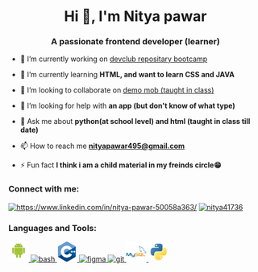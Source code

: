 <h1 align="center">Hi 👋, I'm Nitya pawar</h1>
<h3 align="center">A passionate frontend developer (learner)</h3>

- 🔭 I’m currently working on [devclub repositary bootcamp](https://github.com/nityapawar495-sys/devclub-repository-bootcamp)

- 🌱 I’m currently learning **HTML, and want to learn CSS and JAVA**

- 👯 I’m looking to collaborate on [demo mob (taught in class)](https://github.com/nityapawar495-sys/demo-mob)

- 🤝 I’m looking for help with **an app (but don't know of what type)**

- 💬 Ask me about **python(at school level) and html (taught in class till date)**

- 📫 How to reach me **nityapawar495@gmail.com**

- ⚡ Fun fact **I think i am a child material in my freinds circle😁**

<h3 align="left">Connect with me:</h3>
<p align="left">
<a href="https://linkedin.com/in/https://www.linkedin.com/in/nitya-pawar-50058a363/" target="blank"><img align="center" src="https://raw.githubusercontent.com/rahuldkjain/github-profile-readme-generator/master/src/images/icons/Social/linked-in-alt.svg" alt="https://www.linkedin.com/in/nitya-pawar-50058a363/" height="30" width="40" /></a>
<a href="https://instagram.com/nitya41736" target="blank"><img align="center" src="https://raw.githubusercontent.com/rahuldkjain/github-profile-readme-generator/master/src/images/icons/Social/instagram.svg" alt="nitya41736" height="30" width="40" /></a>
</p>

<h3 align="left">Languages and Tools:</h3>
<p align="left"> <a href="https://developer.android.com" target="_blank" rel="noreferrer"> <img src="https://raw.githubusercontent.com/devicons/devicon/master/icons/android/android-original-wordmark.svg" alt="android" width="40" height="40"/> </a> <a href="https://www.gnu.org/software/bash/" target="_blank" rel="noreferrer"> <img src="https://www.vectorlogo.zone/logos/gnu_bash/gnu_bash-icon.svg" alt="bash" width="40" height="40"/> </a> <a href="https://www.w3schools.com/cpp/" target="_blank" rel="noreferrer"> <img src="https://raw.githubusercontent.com/devicons/devicon/master/icons/cplusplus/cplusplus-original.svg" alt="cplusplus" width="40" height="40"/> </a> <a href="https://www.figma.com/" target="_blank" rel="noreferrer"> <img src="https://www.vectorlogo.zone/logos/figma/figma-icon.svg" alt="figma" width="40" height="40"/> </a> <a href="https://git-scm.com/" target="_blank" rel="noreferrer"> <img src="https://www.vectorlogo.zone/logos/git-scm/git-scm-icon.svg" alt="git" width="40" height="40"/> </a> <a href="https://www.mysql.com/" target="_blank" rel="noreferrer"> <img src="https://raw.githubusercontent.com/devicons/devicon/master/icons/mysql/mysql-original-wordmark.svg" alt="mysql" width="40" height="40"/> </a> <a href="https://www.python.org" target="_blank" rel="noreferrer"> <img src="https://raw.githubusercontent.com/devicons/devicon/master/icons/python/python-original.svg" alt="python" width="40" height="40"/> </a> </p>
